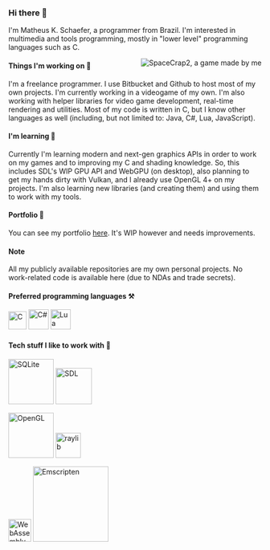 ### Hi there 👋
I'm Matheus K. Schaefer, a programmer from Brazil. I'm interested in multimedia and tools programming, mostly in "lower level" programming languages such as C.

<img align='right' src="https://matheusks95.github.io/images/sc2_block.png" alt="SpaceCrap2, a game made by me" />

#### Things I'm working on 🔭
I'm a freelance programmer. I use Bitbucket and Github to host most of my own projects. I'm currently working in a videogame of my own. I'm also working with helper libraries for video game development, real-time rendering and utilities. Most of my code is written in C, but I know other languages as well (including, but not limited to: Java, C#, Lua, JavaScript).

#### I'm learning 🌱
Currently I'm learning modern and next-gen graphics APIs in order to work on my games and to improving my C and shading knowledge. So, this includes SDL's WIP GPU API and WebGPU (on desktop), also planning to get my hands dirty with Vulkan, and I already use OpenGL 4+ on my projects. I'm also learning new libraries (and creating them) and using them to work with my tools.

#### Portfolio 🧲
You can see my portfolio [here][portfolio]. It's WIP however and needs improvements.

#### Note
All my publicly available repositories are my own personal projects. No work-related code is available here (due to NDAs and trade secrets).

#### Preferred programming languages ⚒️
[<img src="https://upload.wikimedia.org/wikipedia/commons/3/35/The_C_Programming_Language_logo.svg" width="36px" alt="C" />][c]
[<img src="https://upload.wikimedia.org/wikipedia/commons/0/0d/C_Sharp_wordmark.svg" width="40px" alt="C#" />][csharp]
[<img src="https://upload.wikimedia.org/wikipedia/commons/c/cf/Lua-Logo.svg" width="40px" alt="Lua" />][lua]

#### Tech stuff I like to work with 📼
[<img src="https://upload.wikimedia.org/wikipedia/commons/3/38/SQLite370.svg" width="90px" alt="SQLite" />][sqlite]
[<img src="https://upload.wikimedia.org/wikipedia/commons/1/16/Simple_DirectMedia_Layer%2C_Logo.svg" width="72px" alt="SDL" />][sdl]

[<img src="https://upload.wikimedia.org/wikipedia/commons/2/21/OpenGL_logo.svg" width="90px" alt="OpenGL" />][opengl]
[<img src="https://upload.wikimedia.org/wikipedia/commons/f/f4/Raylib_logo.png" width="50px" alt="raylib" />][raylib]

[<img src="https://upload.wikimedia.org/wikipedia/commons/1/1f/WebAssembly_Logo.svg" width="45px" alt="WebAssembly" />][webassembly]
[<img src="https://upload.wikimedia.org/wikipedia/commons/4/47/Emscripten_logo.svg" width="150px" alt="Emscripten" />][emscripten]

<!-- links -->
[c]: https://www.gnu.org/software/gnu-c-manual/gnu-c-manual.html
[sqlite]: https://sqlite.org/index.html
[csharp]: https://docs.microsoft.com/en-us/dotnet/csharp/
[lua]: https://www.lua.org/
[sdl]: https://www.libsdl.org/
[portfolio]: https://matheusks95.github.io/
[opengl]: https://www.opengl.org/
[raylib]: https://www.raylib.com/
[webassembly]: https://webassembly.org/
[emscripten]: https://emscripten.org/
